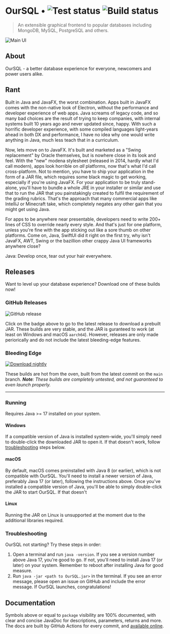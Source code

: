 # OurSQL • ![Test status](https://img.shields.io/github/workflow/status/cryptoAlgorithm/OurSQL/test?label=test&style=for-the-badge) ![Build status](https://img.shields.io/github/workflow/status/cryptoAlgorithm/OurSQL/build?style=for-the-badge)

> An extensible graphical frontend to popular databases
> including MongoDB, MySQL, PostgreSQL and others.

![Main UI](https://user-images.githubusercontent.com/64193267/194707607-b652d30b-9fcf-4971-ad1b-94ba563d7f8e.png)

## About
OurSQL - a better database experience for everyone, newcomers
and power users alike.

## Rant
Built in Java and JavaFX, the worst combination. Apps built
in JavaFX comes with the non-native look of Electron, without
the performance and developer experience of web apps. Java
screams of legacy code, and so many bad choices are the result
of trying to keep companies, with internal systems built 10 years
ago and never updated since, happy. With such a horrific 
developer experience, with some compiled languages light-years
ahead in both DX and performance, I have no idea why one would
write anything in Java, much less teach that in a curriculum.

Now, lets move on to JavaFX. It's built and marketed as a
"Swing replacement" by Oracle themselves, but is nowhere close in
its look and feel. With the "new" modena stylesheet (released in 
2014, hardly what I'd call modern), apps look horrible on _all_
platforms, now that's what I'd call cross-platform. Not to mention, 
you have to ship your application in the form of a JAR file, which
requires some black magic to get working, especially if you're using
JavaFX. For your application to be truly stand-alone, you'll have
to bundle a whole JRE in your installer or similar and use that to
run the JAR that you painstakingly created to fulfil the requirement
of the grading rubrics. That's the approach that many commercial
apps like IntelliJ or Minecraft take, which completely negates
any other gain that you might get using Java.

For apps to be anywhere near presentable, developers need to write
200+ lines of CSS to override nearly every style. And that's just
for one platform, unless you're fine with the app sticking out
like a sore thumb on other platforms. Come on, Java, SwiftUI did
it right on the first try, why isn't JavaFX, AWT, Swing or the
bazillion other crappy Java UI frameworks anywhere close?

Java: Develop once, tear out your hair everywhere.

## Releases
Want to level up your database experience? Download one of these
builds now!

### GitHub Releases
![GitHub release](https://img.shields.io/github/v/release/cryptoAlgorithm/OurSQL?style=for-the-badge)

Click on the badge above to go to the latest release to download a
prebuilt JAR. These builds are very stable, and the JAR is guranteed
to work (at least on Windows and macOS `aarch64`). However, releases
are only made periorically and do not include the latest bleeding-edge
features.

### Bleeding Edge
[![Download nightly](https://img.shields.io/badge/download-nightly-blue?style=for-the-badge)](https://nightly.link/cryptoAlgorithm/OurSQL/workflows/build.yaml/main/OurSQL.jar.zip)

These builds are hot from the oven, built from the latest commit on
the `main` branch. _**Note**: These builds are completely untested,
and not guaranteed to even launch properly._

---
### Running
Requires Java >= 17 installed on your system.

#### Windows
If a compatible version of Java is installed system-wide, you'll
simply need to double-click the downloaded JAR to open it. If that
doesn't work, follow [troubleshooting](#troubleshooting) steps
below.

#### macOS
By default, macOS comes preinstalled with Java 8 (or earlier), which
is not compatible with OurSQL. You'll need to install a newer version
of Java, preferably Java 17 (or later), following the instructions
above. Once you've installed a compatible version of Java, you'll
be able to simply double-click the JAR to start OurSQL. If that
doesn't 

#### Linux
Running the JAR on Linux is unsupported at the moment due to the
additional libraries required.

### Troubleshooting
OurSQL not starting? Try these steps in order:
1. Open a terminal and run `java -version`. If you see a version
   number above Java 17, you're good to go. If not, you'll need
   to install Java 17 (or later) on your system. Remember to reboot
   after installing Java for good measure.
2. Run `java -jar <path to OurSQL.jar>` in the terminal. If you
   see an error message, please open an issue on GitHub and
   include the error message. If OurSQL launches, congratulations!

## Documentation
Symbols above or equal to `package` visibility are 100% documented,
with clear and concise JavaDoc for descriptions, parameters,
returns and more. The docs are built by GitHub Actions for every
commit, and [available online](https://cryptoalgorithm.github.io/OurSQL/).
